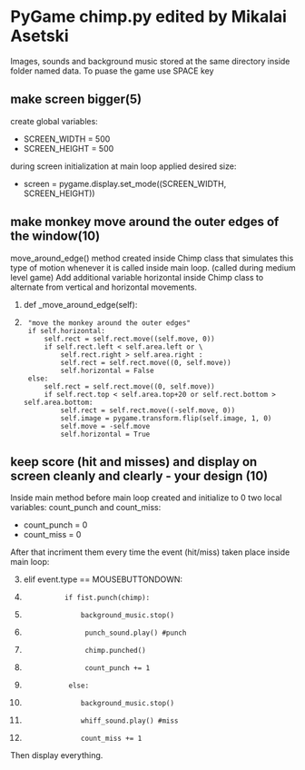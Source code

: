 # PyGame chimp.py edited by Mikalai Asetski

Images, sounds and background music stored at the same directory inside folder named data. 
To puase the game use SPACE key 

## make screen bigger(5)

create global variables: 
* SCREEN_WIDTH = 500
* SCREEN_HEIGHT = 500

during screen initialization at main loop applied desired size:
* screen = pygame.display.set_mode((SCREEN_WIDTH, SCREEN_HEIGHT))

## make monkey move around the outer edges of the window(10)

move_around_edge() method created inside Chimp class that simulates this type of motion whenever it is called inside main loop. (called during medium level game) Add additional variable horizontal inside  Chimp class to alternate from vertical and horizontal movements. 


1. def _move_around_edge(self):
2.      "move the monkey around the outer edges"
        if self.horizontal:
            self.rect = self.rect.move((self.move, 0))
            if self.rect.left < self.area.left or \
                self.rect.right > self.area.right :
                self.rect = self.rect.move((0, self.move)) 
                self.horizontal = False
        else:
            self.rect = self.rect.move((0, self.move)) 
            if self.rect.top < self.area.top+20 or self.rect.bottom > self.area.bottom:
                self.rect = self.rect.move((-self.move, 0))
                self.image = pygame.transform.flip(self.image, 1, 0)
                self.move = -self.move
                self.horizontal = True   
 
 
 ## keep score (hit and misses) and display on screen cleanly and clearly - your design (10)
 
Inside main method before main loop created and initialize to 0  two local variables: count_punch and count_miss:

* count_punch = 0 
* count_miss = 0

After that incriment them every time the event (hit/miss) taken place inside main loop:

3.  elif event.type == MOUSEBUTTONDOWN:
4.               if fist.punch(chimp):
5.                   background_music.stop()
6.                    punch_sound.play() #punch
7.                    chimp.punched()
8.                    count_punch += 1
9.                else:
10.                   background_music.stop()
11.                   whiff_sound.play() #miss
12.                   count_miss += 1

Then display everything. 
 
 
 
 
 
 
 
 
 
 
 
 
 
 
 
 
 
 
 
 
 
 
 
 
 
 
